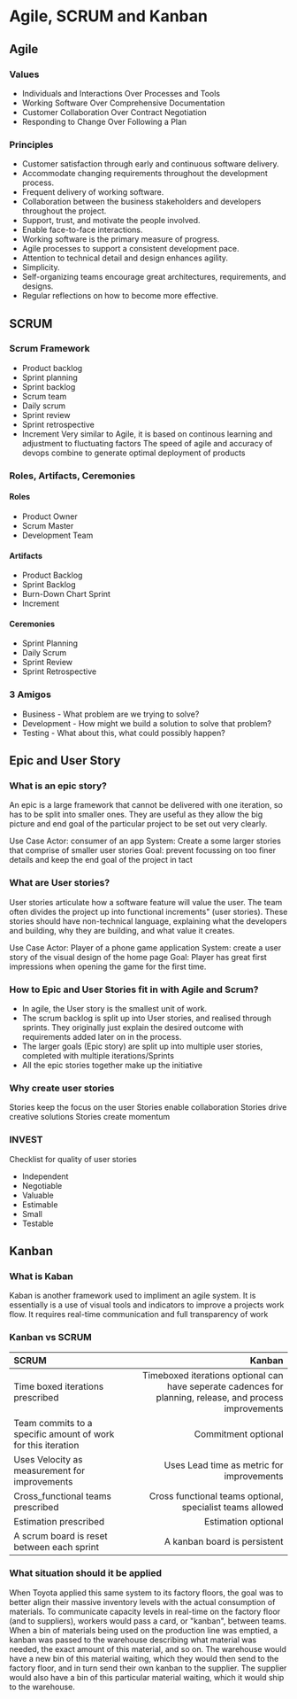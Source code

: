 # Agile, SCRUM and Kanban
## Agile
### Values
- Individuals and Interactions Over Processes and Tools
- Working Software Over Comprehensive Documentation
- Customer Collaboration Over Contract Negotiation
- Responding to Change Over Following a Plan
### Principles
- Customer satisfaction through early and continuous software delivery.
- Accommodate changing requirements throughout the development process.
- Frequent delivery of working software.
- Collaboration between the business stakeholders and developers throughout the project.
- Support, trust, and motivate the people involved.
- Enable face-to-face interactions.
- Working software is the primary measure of progress.
- Agile processes to support a consistent development pace.
- Attention to technical detail and design enhances agility.
- Simplicity.
- Self-organizing teams encourage great architectures, requirements, and designs.
- Regular reflections on how to become more effective.

## SCRUM
### Scrum Framework
- Product backlog
- Sprint planning
- Sprint backlog
- Scrum team
- Daily scrum
- Sprint review
- Sprint retrospective
- Increment
Very similar to Agile, it is based on continous learning and adjustment to fluctuating factors
The speed of agile and accuracy of devops combine to generate optimal deployment of products

### Roles, Artifacts, Ceremonies
#### Roles
- Product Owner
- Scrum Master
- Development Team
#### Artifacts
- Product Backlog
- Sprint Backlog
- Burn-Down Chart Sprint
- Increment
#### Ceremonies
- Sprint Planning
- Daily Scrum
- Sprint Review
- Sprint Retrospective

### 3 Amigos
- Business - What problem are we trying to solve?
- Development - How might we build a solution to solve that problem?
- Testing - What about this, what could possibly happen?

## Epic and User Story
### What is an epic story?
An epic is a large framework that cannot be delivered with one iteration, so has to be split into smaller ones. They are useful as they allow the big picture and end goal of the particular project to be set out very clearly.

Use Case
Actor: consumer of an app
System: Create a some larger stories that comprise of smaller user stories
Goal: prevent focussing on too finer details and keep the end goal of the project in tact

### What are User stories?
User stories articulate how a software feature will value the user. The team often divides the project up into functional increments" (user stories). These stories should have non-technical language, explaining what the developers and building, why they are building, and what value it creates.

Use Case
Actor: Player of a phone game application
System: create a user story of the visual design of the home page
Goal: Player has great first impressions when opening the game for the first time.

### How to Epic and User Stories fit in with Agile and Scrum?
- In agile, the User story is the smallest unit of work.
- The scrum backlog is split up into User stories, and realised through sprints. They originally just explain the desired outcome with requirements added later on in the process.
- The larger goals (Epic story) are split up into multiple user stories, completed with multiple iterations/Sprints
- All the epic stories together make up the initiative

### Why create user stories
Stories keep the focus on the user Stories enable collaboration Stories drive creative solutions Stories create momentum

### INVEST
Checklist for quality of user stories
- Independent
- Negotiable
- Valuable
- Estimable
- Small
- Testable

## Kanban
### What is Kaban
Kaban is another framework used to impliment an agile system. It is essentially is a use of visual tools and indicators to improve a projects work flow. It requires real-time communication and full transparency of work

### Kanban vs SCRUM
|SCRUM|Kanban|
|:------|-----:|
|Time boxed iterations prescribed|Timeboxed iterations optional can have seperate cadences for planning, release, and process improvements|
|Team commits to a specific amount of work for this iteration|Commitment optional|
|Uses Velocity as measurement for improvements|Uses Lead time as metric for improvements|
|Cross_functional teams prescribed|Cross functional teams optional, specialist teams allowed|
|Estimation prescribed|Estimation optional|
|A scrum board is reset between each sprint|A kanban board is persistent|

### What situation should it be applied
When Toyota applied this same system to its factory floors, the goal was to better align their massive inventory levels with the actual consumption of materials. To communicate capacity levels in real-time on the factory floor (and to suppliers), workers would pass a card, or "kanban", between teams. When a bin of materials being used on the production line was emptied, a kanban was passed to the warehouse describing what material was needed, the exact amount of this material, and so on. The warehouse would have a new bin of this material waiting, which they would then send to the factory floor, and in turn send their own kanban to the supplier. The supplier would also have a bin of this particular material waiting, which it would ship to the warehouse.

